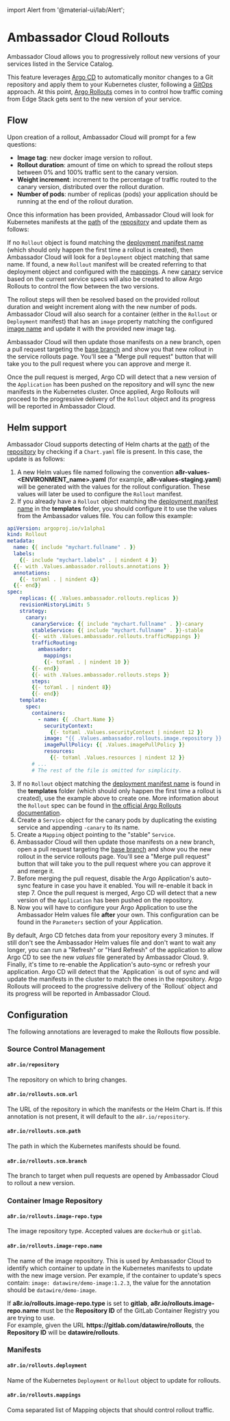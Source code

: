 import Alert from '@material-ui/lab/Alert';

# Ambassador Cloud Rollouts

Ambassador Cloud allows you to progressively rollout new versions of your services listed in the Service Catalog.

This feature leverages [Argo CD](../../concepts/argo/) to automatically monitor changes to a Git repository
and apply them to your Kubernetes cluster, following a [GitOps](../../concepts/gitops/) approach. At this
point, [Argo Rollouts](../../concepts/argo/) comes in to control how traffic coming from Edge Stack gets
sent to the new version of your service.

## Flow

Upon creation of a rollout, Ambassador Cloud will prompt for a few questions:
- **Image tag**: new docker image version to rollout.
- **Rollout duration**: amount of time on which to spread the rollout steps between 0% and 100% traffic sent to the canary version.
- **Weight increment**: increment to the percentage of traffic routed to the canary version, distributed over the rollout duration.
- **Number of pods**: number of replicas (pods) your application should be running at the end of the rollout duration.

Once this information has been provided, Ambassador Cloud will look for Kubernetes manifests at the [path](#a8riorolloutsscmpath) of
the [repository](#a8riorepository) and update them as follows:

If no `Rollout` object is found matching the [deployment manifest name](#a8riorolloutsdeployment) (which should only
happen the first time a rollout is created), then Ambassador Cloud will look for a `Deployment` object matching that same name.
If found, a new `Rollout` manifest will be created referring to that deployment object and configured with the
[mappings](#a8riorolloutsmappings). A new [canary](/docs/argo/latest/concepts/canary/) service based on the current service specs
will also be created to allow Argo Rollouts to control the flow between the two versions.

The rollout steps will then be resolved based on the provided rollout duration and weight increment along with the
new number of pods. Ambassador Cloud will also search for a container (either in the `Rollout` or `Deployment` manifest) that
has an `image` property matching the configured [image name](#a8riorolloutsimagereponame) and update it with the
provided new image tag.

Ambassador Cloud will then update those manifests on a new branch, open a pull request targeting the
[base branch](#a8riorolloutsscmbranch) and show you that new rollout in the service rollouts page. You'll see a
"Merge pull request" button that will take you to the pull request where you can approve and merge it.

Once the pull request is merged, Argo CD will detect that a new version of the `Application` has been pushed on the
repository and will sync the new manifests in the Kubernetes cluster. Once applied, Argo Rollouts will proceed to the
progressive delivery of the `Rollout` object and its progress will be reported in Ambassador Cloud.

## Helm support

Ambassador Cloud supports detecting of Helm charts at the [path](#a8riorolloutsscmpath) of
the [repository](#a8riorepository) by checking if a `Chart.yaml` file is present. In this case, the update is
as follows:

1. A new Helm values file named following the convention **a8r-values-<ENVIRONMENT_name>.yaml** (for example, **a8r-values-staging.yaml**)
will be generated with the values for the rollout configuration. These values will later be used to configure the
`Rollout` manifest.
2. If you already have a `Rollout` object matching the [deployment manifest name](#a8riorolloutsdeployment) in the **templates** folder,
you should configure it to use the values from the Ambassador values file. You can follow this example:
```yaml
apiVersion: argoproj.io/v1alpha1
kind: Rollout
metadata:
  name: {{ include "mychart.fullname" . }}
  labels:
    {{- include "mychart.labels" . | nindent 4 }}
  {{- with .Values.ambassador.rollouts.annotations }}
  annotations:
    {{- toYaml . | nindent 4}}
  {{- end}}
spec:
    replicas: {{ .Values.ambassador.rollouts.replicas }}
    revisionHistoryLimit: 5
    strategy:
      canary:
        canaryService: {{ include "mychart.fullname" . }}-canary
        stableService: {{ include "mychart.fullname" . }}-stable
        {{- with .Values.ambassador.rollouts.trafficMappings }}
        trafficRouting:
          ambassador:
            mappings:
            {{- toYaml . | nindent 10 }}
        {{- end}}
        {{- with .Values.ambassador.rollouts.steps }}
        steps:
        {{- toYaml . | nindent 8}}
        {{- end}}
    template:
      spec:
        containers:
          - name: {{ .Chart.Name }}
            securityContext:
              {{- toYaml .Values.securityContext | nindent 12 }}
            image: "{{ .Values.ambassador.rollouts.image.repository }}:{{ .Values.ambassador.rollouts.image.tag | default .Chart.AppVersion }}"
            imagePullPolicy: {{ .Values.imagePullPolicy }}
            resources:
              {{- toYaml .Values.resources | nindent 12 }}
        # ...
        # The rest of the file is omitted for simplicity.
```
3. If no `Rollout` object matching the [deployment manifest name](#a8riorolloutsdeployment) is found in the **templates** folder (which should only
happen the first time a rollout is created), use the example above to create one. More information about the `Rollout`
spec can be found in [the official Argo Rollouts documentation](https://argoproj.github.io/argo-rollouts/features/specification/).
4. Create a `Service` object for the canary pods by duplicating the existing service and appending `-canary` to its name.
5. Create a `Mapping` object pointing to the "stable" `Service`.
6. Ambassador Cloud will then update those manifests on a new branch, open a pull request targeting the
[base branch](#a8riorolloutsscmbranch) and show you the new rollout in the service rollouts page.
You'll see a "Merge pull request" button that will take you to the pull request where you can approve it and merge it.
7. Before merging the pull request, disable the Argo Application's auto-sync feature in case you have it enabled. You will
re-enable it back in step 7. Once the pull request is merged, Argo CD will detect that a new version of the `Application` has
been pushed on the repository.
8. Now you will have to configure your Argo Application to use the Ambassador Helm values file
**after** your own. This configuration can be found in the `Parameters` section of your Application.
<Alert severity="warning">
    By default, Argo CD fetches data from your repository every 3 minutes. If still don't see the Ambassador
    Helm values file and don't want to wait any longer, you can run a "Refresh" or "Hard Refresh" of the
    application to allow Argo CD to see the new <i>values</i> file generated by Ambassador Cloud.
</Alert>
9. Finally, it's time to re-enable the Application's auto-sync or refresh your application. Argo CD will detect that the `Application`
is out of sync and will update the manifests in the cluster to match the ones in the repository. Argo Rollouts will proceed to the
progressive delivery of the `Rollout` object and its progress will be reported in Ambassador Cloud.

## Configuration

The following annotations are leveraged to make the Rollouts flow possible.

### Source Control Management

#### `a8r.io/repository`

The repository on which to bring changes.

#### `a8r.io/rollouts.scm.url`

The URL of the repository in which the manifests or the Helm Chart is. If this annotation is not present, it will default to the `a8r.io/repository`.

#### `a8r.io/rollouts.scm.path`

The path in which the Kubernetes manifests should be found.

#### `a8r.io/rollouts.scm.branch`

The branch to target when pull requests are opened by Ambassador Cloud to rollout a new version.

### Container Image Repository

#### `a8r.io/rollouts.image-repo.type`

The image repository type. Accepted values are `dockerhub` or `gitlab`.

#### `a8r.io/rollouts.image-repo.name`

The name of the image repository. This is used by Ambassador Cloud to identify which container to update in the Kubernetes manifests to update with the new image version. Per example, if the container to update's specs contain: `image: datawire/demo-image:1.2.3`, the value for the annotation should be `datawire/demo-image`.

<Alert severity="warning">
  If <strong>a8r.io/rollouts.image-repo.type</strong> is set to <strong>gitlab</strong>, <strong>a8r.io/rollouts.image-repo.name</strong> must be the <strong>Repository ID</strong> of the GitLab Container Registry you are trying to use.<br/>
  For example, given the URL <strong>https://gitlab.com/datawire/rollouts</strong>, the <strong>Repository ID</strong> will be <strong>datawire/rollouts</strong>.
</Alert>

### Manifests

#### `a8r.io/rollouts.deployment`

Name of the Kubernetes `Deployment` or `Rollout` object to update for rollouts.

#### `a8r.io/rollouts.mappings`

Coma separated list of Mapping objects that should control rollout traffic.
